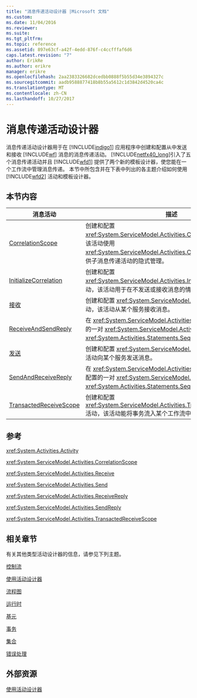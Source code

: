 ```yaml
---
title: "消息传递活动设计器 |Microsoft 文档"
ms.custom: 
ms.date: 11/04/2016
ms.reviewer: 
ms.suite: 
ms.tgt_pltfrm: 
ms.topic: reference
ms.assetid: 897e63cf-a42f-4edd-876f-c4ccfffaf6d6
caps.latest.revision: "7"
author: ErikRe
ms.author: erikre
manager: erikre
ms.openlocfilehash: 2aa2383326682dcedbb0888f5b55d34e3894327c
ms.sourcegitcommit: aadb9588877418b8b55a5612c1d3842d4520ca4c
ms.translationtype: MT
ms.contentlocale: zh-CN
ms.lasthandoff: 10/27/2017
---
```

# <a name="messaging-activity-designers"></a>消息传递活动设计器
消息传递活动设计器用于在 [!INCLUDE[indigo1](../workflow-designer/includes/indigo1_md.md)] 应用程序中创建和配置从中发送和接收 [!INCLUDE[wf](../workflow-designer/includes/wf_md.md)] 消息的消息传递活动。 [!INCLUDE[netfx40_long](../workflow-designer/includes/netfx40_long_md.md)]引入了五个消息传递活动并且 [!INCLUDE[wfd1](../workflow-designer/includes/wfd1_md.md)] 提供了两个新的模板设计器，使您能在一个工作流中管理消息传递。 本节中所包含并在下表中列出的各主题介绍如何使用 [!INCLUDE[wfd2](../workflow-designer/includes/wfd2_md.md)] 活动和模板设计器。  
  
## <a name="in-this-section"></a>本节内容  
  
|消息活动|描述|  
|----------------------|-----------------|  
|[CorrelationScope](../workflow-designer/correlationscope-activity-designer.md)|创建和配置 <xref:System.ServiceModel.Activities.CorrelationScope> 活动，该活动使用 <xref:System.ServiceModel.Activities.CorrelationHandle> 对象提供子消息传递活动的隐式管理。|  
|[InitializeCorrelation](../workflow-designer/initializecorrelation-activity-designer.md)|创建和配置 <xref:System.ServiceModel.Activities.InitializeCorrelation> 活动，该活动用于在不发送或接收消息的情况下初始化相关。|  
|[接收](../workflow-designer/receive-activity-designer.md)|创建和配置 <xref:System.ServiceModel.Activities.Receive> 活动，该活动从某个服务接收消息。|  
|[ReceiveAndSendReply](../workflow-designer/receiveandsendreply-template-designer.md)|在 <xref:System.ServiceModel.Activities.Send> 活动内创建预配置的一对 <xref:System.ServiceModel.Activities.ReceiveReply> 和 <xref:System.Activities.Statements.Sequence> 活动。|  
|[发送](../workflow-designer/send-activity-designer.md)|创建和配置 <xref:System.ServiceModel.Activities.Send> 活动，该活动向某个服务发送消息。|  
|[SendAndReceiveReply](../workflow-designer/sendandreceivereply-template-designer.md)|在 <xref:System.ServiceModel.Activities.Receive> 活动内创建预配置的一对 <xref:System.ServiceModel.Activities.SendReply> 和 <xref:System.Activities.Statements.Sequence> 活动。|  
|[TransactedReceiveScope](../workflow-designer/transactedreceivescope-activity-designer.md)|创建和配置 <xref:System.ServiceModel.Activities.TransactedReceiveScope> 活动，该活动能将事务流入某个工作流中。|  
  
## <a name="reference"></a>参考  
 <xref:System.Activities.Activity>  
  
 <xref:System.ServiceModel.Activities.CorrelationScope>  
  
 <xref:System.ServiceModel.Activities.Receive>  
  
 <xref:System.ServiceModel.Activities.Send>  
  
 <xref:System.ServiceModel.Activities.ReceiveReply>  
  
 <xref:System.ServiceModel.Activities.SendReply>  
  
 <xref:System.ServiceModel.Activities.TransactedReceiveScope>  
  
## <a name="related-sections"></a>相关章节  
 有关其他类型活动设计器的信息，请参见下列主题。  
  
 [控制流](../workflow-designer/control-flow-activity-designers.md)  
  
 [使用活动设计器](../workflow-designer/using-the-activity-designers.md)  
  
 [流程图](../workflow-designer/flowchart-activity-designers.md)  
  
 [运行时](../workflow-designer/runtime-activity-designers.md)  
  
 [基元](../workflow-designer/primitives-activity-designers.md)  
  
 [事务](../workflow-designer/transaction-activity-designers.md)  
  
 [集合](../workflow-designer/collection-activity-designers.md)  
  
 [错误处理](../workflow-designer/error-handling-activity-designers.md)  
  
## <a name="external-resources"></a>外部资源  
 [使用活动设计器](../workflow-designer/using-the-activity-designers.md)